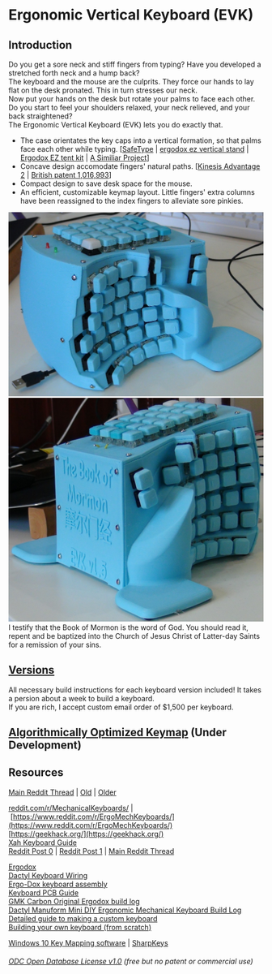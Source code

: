 # Ergonomic Vertical Keyboard (EVK)

## Introduction
Do you get a sore neck and stiff fingers from typing? Have you developed a stretched forth neck and a hump back?  
The keyboard and the mouse are the culprits. They force our hands to lay flat on the desk pronated. This in turn stresses our neck.  
Now put your hands on the desk but rotate your palms to face each other. Do you start to feel your shoulders relaxed, your neck relieved, and your back straightened?    
The Ergonomic Vertical Keyboard (EVK) lets you do exactly that.
- The case orientates the key caps into a vertical formation, so that palms face each other while typing. [[SafeType](https://safetype.com/index.php?id_product=1&controller=product) | [ergodox ez vertical stand](https://www.thingiverse.com/thing:2748084)&nbsp;| [Ergodox EZ tent kit](https://www.thingiverse.com/thing:1433117) | [A Similiar Project](https://thomasbaart.nl/2019/01/20/vertikeeb-making-a-vertical-keyboard-part-1/)]
- Concave design accomodate fingers' natural paths. [[Kinesis Advantage 2](https://kinesis-ergo.com/shop/advantage2/)  | [British patent 1,016,993](https://geekhack.org/index.php?topic=63415)]  
- Compact design to save desk space for the mouse.
- An efficient, customizable keymap layout. Little fingers' extra columns have been reassigned to the index fingers to alleviate sore pinkies.

![](./Versions/EVK_v1.5/Keyboard0.JPG)  
![](./Versions/EVK_v1.5/Keyboard1.JPG)  
I testify that the Book of Mormon is the word of God. You should read it, repent and be baptized into the Church of Jesus Christ of Latter-day Saints for a remission of your sins.

## [Versions](Versions) 
All necessary build instructions for each keyboard version included! It takes a persion about a week to build a keyboard.  
If you are rich, I accept custom email order of $1,500 per keyboard.   

## [Algorithmically Optimized Keymap](AlgorithmicallyOptimizedKeymap) (Under Development)


## Resources
[Main Reddit Thread](https://www.reddit.com/r/ErgoMechKeyboards/comments/g28c2i/ergonomicverticalkeyboard_thread/) | [Old](https://www.reddit.com/r/ErgoMechKeyboards/comments/fvxuw1/need_help_combining_all_of_the_good_features_from/) | [Older](https://www.reddit.com/r/MechanicalKeyboards/comments/fumlvb/possible_to_absorb_and_combine_all_of_the_good/)  

[reddit.com/r/MechanicalKeyboards/](http://reddit.com/r/MechanicalKeyboards/)&nbsp;|&nbsp;[https://www.reddit.com/r/ErgoMechKeyboards/](https://www.reddit.com/r/ErgoMechKeyboards/)  
[https://geekhack.org/](https://geekhack.org/)  
[Xah Keyboard Guide](http://Xah%20Keyboard%20Guide)  
[Reddit Post 0](https://www.reddit.com/r/MechanicalKeyboards/comments/fumlvb/possible_to_absorb_and_combine_all_of_the_good/) | [Reddit Post 1](https://www.reddit.com/r/ErgoMechKeyboards/comments/fvxuw1/need_help_combining_all_of_the_good_features_from/) | [Main Reddit Thread ](https://www.reddit.com/r/ErgoMechKeyboards/comments/g28c2i/ergonomicverticalkeyboard_thread/)  

[Ergodox](https://www.ergodox.io/)  
[Dactyl Keyboard Wiring](https://github.com/adereth/dactyl-keyboard/blob/master/guide/README.org#wiring)   
[Ergo-Dox keyboard assembly](https://www.youtube.com/watch?v=x1irVrAl3Ts)  
[Keyboard PCB Guide](https://github.com/ruiqimao/keyboard-pcb-guide)   
[GMK Carbon Original Ergodox build log](https://imgur.com/a/3riAB)  
[Dactyl Manuform Mini DIY Ergonomic Mechanical Keyboard Build Log](https://www.beekeeb.com/dactyl-manuform-mini-mechanical-keyboard-build-log/)   
[Detailed guide to making a custom keyboard](https://www.reddit.com/r/MechanicalKeyboards/comments/4l0p41/guide_detailed_guide_to_making_a_custom_keyboard/?utm_source=amp&utm_medium=&utm_content=post_body)  
[Building your own keyboard (from scratch)](https://medium.com/@monkeytypewritr/building-your-own-keyboard-from-scratch-bd0638c40850)  

[Windows 10 Key Mapping software](https://thegeekpage.com/top-10-best-free-key-mapping-software-for-windows-10/)&nbsp;| [SharpKeys](https://github.com/randyrants/sharpkeys/releases)



###### [ODC Open Database License v1.0](https://choosealicense.com/appendix/)  (free but no patent or commercial use)
